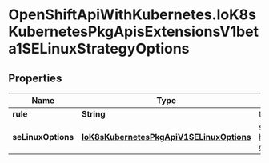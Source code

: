 # OpenShiftApiWithKubernetes.IoK8sKubernetesPkgApisExtensionsV1beta1SELinuxStrategyOptions

## Properties
Name | Type | Description | Notes
------------ | ------------- | ------------- | -------------
**rule** | **String** | type is the strategy that will dictate the allowable labels that may be set. | 
**seLinuxOptions** | [**IoK8sKubernetesPkgApiV1SELinuxOptions**](IoK8sKubernetesPkgApiV1SELinuxOptions.md) | seLinuxOptions required to run as; required for MustRunAs More info: http://releases.k8s.io/HEAD/docs/design/security_context.md#security-context | [optional] 



